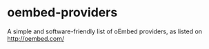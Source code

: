 oembed-providers
================

A simple and software-friendly list of oEmbed providers, as listed on http://oembed.com/
